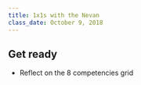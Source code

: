 ```yaml
---
title: 1x1s with the Nevan
class_date: October 9, 2018
---
```


Get ready
------------
- Reflect on the 8 competencies grid
